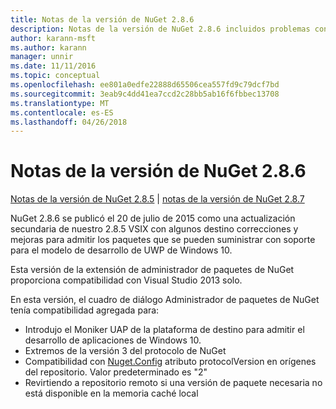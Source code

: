 ```yaml
---
title: Notas de la versión de NuGet 2.8.6
description: Notas de la versión de NuGet 2.8.6 incluidos problemas conocidos, correcciones de errores, las funciones agregadas y dcr.
author: karann-msft
ms.author: karann
manager: unnir
ms.date: 11/11/2016
ms.topic: conceptual
ms.openlocfilehash: ee801a0edfe22888d65506cea557fd9c79dcf7bd
ms.sourcegitcommit: 3eab9c4dd41ea7ccd2c28bb5ab16f6fbbec13708
ms.translationtype: MT
ms.contentlocale: es-ES
ms.lasthandoff: 04/26/2018
---
```

# <a name="nuget-286-release-notes"></a>Notas de la versión de NuGet 2.8.6

[Notas de la versión de NuGet 2.8.5](../release-notes/nuget-2.8.5.md) | [notas de la versión de NuGet 2.8.7](../release-notes/nuget-2.8.7.md)

NuGet 2.8.6 se publicó el 20 de julio de 2015 como una actualización secundaria de nuestro 2.8.5 VSIX con algunos destino correcciones y mejoras para admitir los paquetes que se pueden suministrar con soporte para el modelo de desarrollo de UWP de Windows 10.

Esta versión de la extensión de administrador de paquetes de NuGet proporciona compatibilidad con Visual Studio 2013 solo.

En esta versión, el cuadro de diálogo Administrador de paquetes de NuGet tenía compatibilidad agregada para:

* Introdujo el Moniker UAP de la plataforma de destino para admitir el desarrollo de aplicaciones de Windows 10.
* Extremos de la versión 3 del protocolo de NuGet
* Compatibilidad con [Nuget.Config](../consume-packages/configuring-nuget-behavior.md) atributo protocolVersion en orígenes del repositorio. Valor predeterminado es "2"
* Revirtiendo a repositorio remoto si una versión de paquete necesaria no está disponible en la memoria caché local